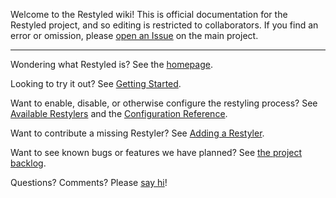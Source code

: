 Welcome to the Restyled wiki! This is official documentation for the Restyled project, and so editing is restricted to collaborators. If you find an error or omission, please [open an Issue](https://github.com/restyled-io/restyled.io/issues/new?labels=docs) on the main project.

---

Wondering what Restyled is? See the [homepage](https://restyled.io).

Looking to try it out? See [Getting Started](https://github.com/restyled-io/restyled.io/wiki/Getting-Started).

Want to enable, disable, or otherwise configure the restyling process? See [Available Restylers](https://github.com/restyled-io/restyled.io/wiki/Available-Restylers) and the [Configuration Reference](https://github.com/restyled-io/restyled.io/wiki/Configuration-Reference).

Want to contribute a missing Restyler? See [Adding a Restyler](https://github.com/restyled-io/restyled.io/wiki/Adding-a-Restyler).

Want to see known bugs or features we have planned? See [the project backlog](https://github.com/orgs/restyled-io/projects/1).

Questions? Comments? Please [say hi](mailto:hello@restyled.io)!